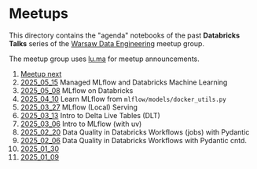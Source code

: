 # Meetups

This directory contains the "agenda" notebooks of the past **Databricks Talks** series of the [Warsaw Data Engineering](https://www.meetup.com/warsaw-data-engineering/) meetup group.

The meetup group uses [lu.ma](https://lu.ma/warsaw-data-engineering) for meetup announcements.

1. [Meetup next](./Meetup_next.ipynb)
1. [2025_05_15](./Meetup_2025_05_15.ipynb) Managed MLflow and Databricks Machine Learning
1. [2025_05_08](./Meetup_2025_05_08.ipynb) MLflow on Databricks
1. [2025_04_10](./Meetup_2025_04_10.ipynb) Learn MLflow from `mlflow/models/docker_utils.py`
1. [2025_03_27](./Meetup_2025_03_27.ipynb) MLflow (Local) Serving
1. [2025_03_13](./2025_03_13.ipynb) Intro to Delta Live Tables (DLT)
1. [2025_03_06](./2025_03_06.ipynb) Intro to MLflow (with uv)
1. [2025_02_20](./Meetup_2025_02_20.ipynb) Data Quality in Databricks Workflows (jobs) with Pydantic
1. [2025_02_06](./Meetup_2025_02_06.sql) Data Quality in Databricks Workflows with Pydantic cntd.
1. [2025_01_30](./Meetup_2025_01_30.sql)
1. [2025_01_09](./Meetup_2025_01_09.sql)
